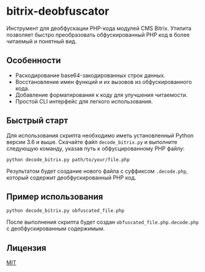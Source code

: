 # bitrix-deobfuscator
Инструмент для деобфускации PHP-кода модулей CMS Bitrix. Утилита позволяет быстро преобразовать обфускированный PHP код в более читаемый и понятный вид.

## Особенности
- Раскодирование base64-закодированных строк данных.
- Восстановление имен функций и их вызовов из обфускированного кода.
- Добавление форматирования к коду для улучшения читаемости.
- Простой CLI интерфейс для легкого использования.

## Быстрый старт

Для использования скрипта необходимо иметь установленный Python версии 3.6 и выше. Скачайте файл `decode_bitrix.py` и выполните следующую команду, указав путь к обфусцированному PHP файлу:

```
python decode_bitrix.py path/to/your/file.php
```

Результатом будет создание нового файла с суффиксом `.decode.php`, который содержит деобфускированный PHP код.

## Пример использования
```
python decode_bitrix.py obfuscated_file.php
```

После выполнения скрипта будет создан `obfuscated_file.php.decode.php` с деобфускированным содержимым.

## Лицензия
[MIT](LICENSE)
